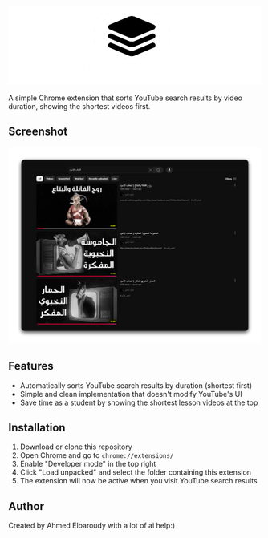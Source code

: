 ![Youtbe short stack](YSS.png)

A simple Chrome extension that sorts YouTube search results by video duration, showing the shortest videos first.

## Screenshot
![YSS Screenshot](YSS-Screenshot.png)

## Features

- Automatically sorts YouTube search results by duration (shortest first)
- Simple and clean implementation that doesn't modify YouTube's UI
- Save time as a student by showing the shortest lesson videos at the top

## Installation

1. Download or clone this repository
2. Open Chrome and go to `chrome://extensions/`
3. Enable "Developer mode" in the top right
4. Click "Load unpacked" and select the folder containing this extension
5. The extension will now be active when you visit YouTube search results

## Author

Created by Ahmed Elbaroudy with a lot of ai help:)
